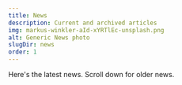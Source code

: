 ```yaml
---
title: News
description: Current and archived articles
img: markus-winkler-aId-xYRTlEc-unsplash.png
alt: Generic News photo
slugDir: news
order: 1
---
```


Here's the latest news.
Scroll down for older news.
